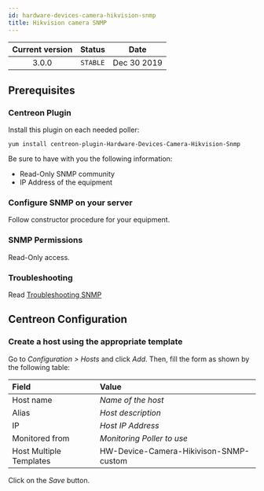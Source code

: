 ```yaml
---
id: hardware-devices-camera-hikvision-snmp
title: Hikvision camera SNMP
---
```


| Current version | Status | Date |
| :-: | :-: | :-: |
| 3.0.0 | `STABLE` | Dec 30 2019 |

## Prerequisites

### Centreon Plugin

Install this plugin on each needed poller:

``` shell
yum install centreon-plugin-Hardware-Devices-Camera-Hikvision-Snmp
```

Be sure to have with you the following information:

  - Read-Only SNMP community
  - IP Address of the equipment

### Configure SNMP on your server

Follow constructor procedure for your equipment.

### SNMP Permissions

Read-Only access.

### Troubleshooting

Read [Troubleshooting SNMP](http://documentation.centreon.com/docs/centreon-plugins/en/latest/user/guide.html#snmp)

## Centreon Configuration

### Create a host using the appropriate template

Go to *Configuration \> Hosts* and click *Add*. Then, fill the form as shown by the following table:

| Field                   | Value                                  |
| :---------------------- | :------------------------------------- |
| Host name               | *Name of the host*                     |
| Alias                   | *Host description*                     |
| IP                      | *Host IP Address*                      |
| Monitored from          | *Monitoring Poller to use*             |
| Host Multiple Templates | HW-Device-Camera-Hikivison-SNMP-custom |

Click on the *Save* button.


